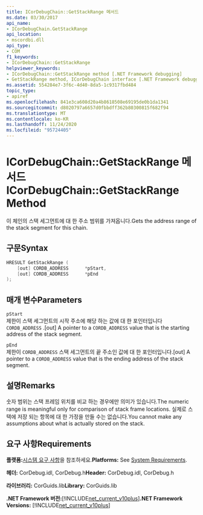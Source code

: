 ```yaml
---
title: ICorDebugChain::GetStackRange 메서드
ms.date: 03/30/2017
api_name:
- ICorDebugChain.GetStackRange
api_location:
- mscordbi.dll
api_type:
- COM
f1_keywords:
- ICorDebugChain::GetStackRange
helpviewer_keywords:
- ICorDebugChain::GetStackRange method [.NET Framework debugging]
- GetStackRange method, ICorDebugChain interface [.NET Framework debugging]
ms.assetid: 554284e7-3f6c-4d40-8da5-1c9317fbd484
topic_type:
- apiref
ms.openlocfilehash: 841e3ca608d20a4b8618508e69195de0b1da1341
ms.sourcegitcommit: d8020797a6657d0fbbdff362b80300815f682f94
ms.translationtype: MT
ms.contentlocale: ko-KR
ms.lasthandoff: 11/24/2020
ms.locfileid: "95724405"
---
```

# <a name="icordebugchaingetstackrange-method"></a><span data-ttu-id="8b0cb-102">ICorDebugChain::GetStackRange 메서드</span><span class="sxs-lookup"><span data-stu-id="8b0cb-102">ICorDebugChain::GetStackRange Method</span></span>

<span data-ttu-id="8b0cb-103">이 체인의 스택 세그먼트에 대 한 주소 범위를 가져옵니다.</span><span class="sxs-lookup"><span data-stu-id="8b0cb-103">Gets the address range of the stack segment for this chain.</span></span>  
  
## <a name="syntax"></a><span data-ttu-id="8b0cb-104">구문</span><span class="sxs-lookup"><span data-stu-id="8b0cb-104">Syntax</span></span>  
  
```cpp  
HRESULT GetStackRange (  
    [out] CORDB_ADDRESS      *pStart,
    [out] CORDB_ADDRESS      *pEnd  
);  
```  
  
## <a name="parameters"></a><span data-ttu-id="8b0cb-105">매개 변수</span><span class="sxs-lookup"><span data-stu-id="8b0cb-105">Parameters</span></span>  

 `pStart`  
 <span data-ttu-id="8b0cb-106">제한이 스택 세그먼트의 시작 주소에 해당 하는 값에 대 한 포인터입니다 `CORDB_ADDRESS` .</span><span class="sxs-lookup"><span data-stu-id="8b0cb-106">[out] A pointer to a `CORDB_ADDRESS` value that is the starting address of the stack segment.</span></span>  
  
 `pEnd`  
 <span data-ttu-id="8b0cb-107">제한이 `CORDB_ADDRESS` 스택 세그먼트의 끝 주소인 값에 대 한 포인터입니다.</span><span class="sxs-lookup"><span data-stu-id="8b0cb-107">[out] A pointer to a `CORDB_ADDRESS` value that is the ending address of the stack segment.</span></span>  
  
## <a name="remarks"></a><span data-ttu-id="8b0cb-108">설명</span><span class="sxs-lookup"><span data-stu-id="8b0cb-108">Remarks</span></span>  

 <span data-ttu-id="8b0cb-109">숫자 범위는 스택 프레임 위치를 비교 하는 경우에만 의미가 있습니다.</span><span class="sxs-lookup"><span data-stu-id="8b0cb-109">The numeric range is meaningful only for comparison of stack frame locations.</span></span> <span data-ttu-id="8b0cb-110">실제로 스택에 저장 되는 항목에 대 한 가정을 만들 수는 없습니다.</span><span class="sxs-lookup"><span data-stu-id="8b0cb-110">You cannot make any assumptions about what is actually stored on the stack.</span></span>  
  
## <a name="requirements"></a><span data-ttu-id="8b0cb-111">요구 사항</span><span class="sxs-lookup"><span data-stu-id="8b0cb-111">Requirements</span></span>  

 <span data-ttu-id="8b0cb-112">**플랫폼:**[시스템 요구 사항](../../get-started/system-requirements.md)을 참조하세요.</span><span class="sxs-lookup"><span data-stu-id="8b0cb-112">**Platforms:** See [System Requirements](../../get-started/system-requirements.md).</span></span>  
  
 <span data-ttu-id="8b0cb-113">**헤더:** CorDebug.idl, CorDebug.h</span><span class="sxs-lookup"><span data-stu-id="8b0cb-113">**Header:** CorDebug.idl, CorDebug.h</span></span>  
  
 <span data-ttu-id="8b0cb-114">**라이브러리:** CorGuids.lib</span><span class="sxs-lookup"><span data-stu-id="8b0cb-114">**Library:** CorGuids.lib</span></span>  
  
 <span data-ttu-id="8b0cb-115">**.NET Framework 버전:**[!INCLUDE[net_current_v10plus](../../../../includes/net-current-v10plus-md.md)]</span><span class="sxs-lookup"><span data-stu-id="8b0cb-115">**.NET Framework Versions:** [!INCLUDE[net_current_v10plus](../../../../includes/net-current-v10plus-md.md)]</span></span>
